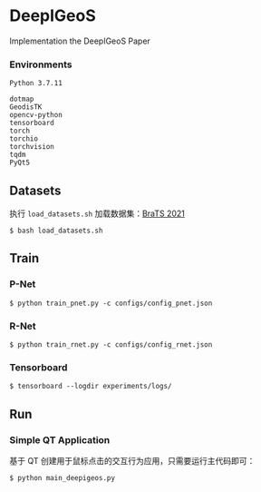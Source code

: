 # DeepIGeoS
Implementation the DeepIGeoS Paper

### Environments
`Python 3.7.11`
```
dotmap
GeodisTK
opencv-python
tensorboard
torch
torchio
torchvision
tqdm
PyQt5
```

## Datasets
执行 `load_datasets.sh` 加载数据集：[BraTS 2021](https://arxiv.org/pdf/2107.02314.pdf)
```
$ bash load_datasets.sh
```

## Train

### P-Net
```
$ python train_pnet.py -c configs/config_pnet.json
```

### R-Net
```
$ python train_rnet.py -c configs/config_rnet.json
```

### Tensorboard
```
$ tensorboard --logdir experiments/logs/
```

## Run

### Simple QT Application
基于 QT 创建用于鼠标点击的交互行为应用，只需要运行主代码即可：
```
$ python main_deepigeos.py
```
